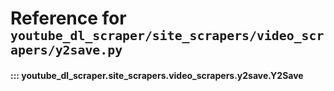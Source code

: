 # Reference for <small>`youtube_dl_scraper/site_scrapers/video_scrapers/y2save.py`</small>


#### ::: youtube_dl_scraper.site_scrapers.video_scrapers.y2save.Y2Save
<!--    options:
        show_root_heading: false-->

<br><br>
